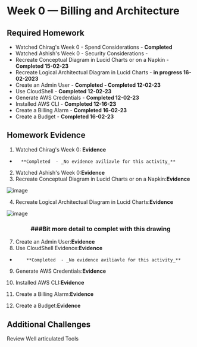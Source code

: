 # Week 0 — Billing and Architecture


## Required Homework 

- Watched Chirag's Week 0 - Spend Considerations - **Completed**  
- Watched Ashish's Week 0 - Security Considerations - 
- Recreate Conceptual Diagram in Lucid Charts or on a Napkin - **Completed 15-02-23**
- Recreate Logical Architectual Diagram in Lucid Charts - **in progress 16-02-2023**
- Create an Admin User - **Completed - Completed 12-02-23**
- Use CloudShell - **Completed 12-02-23**
- Generate AWS Credentials - **Completed 12-02-23**
- Installed AWS CLI - **Completed 12-16-23** 
- Create a Billing Alarm - **Completed 16-02-23**
- Create a Budget - **Completed 16-02-23**


## Homework Evidence

1. Watched Chirag's Week 0: **Evidence**
  -       **Completed  - _No evidence aviliavle for this activity_** 

2.  Watched Ashish's Week 0:**Evidence**
3.  Recreate Conceptual Diagram in Lucid Charts or on a Napkin:**Evidence**

![image](https://user-images.githubusercontent.com/124871057/219428483-7309e0b6-13b7-4378-ac7c-4b2df3661822.png)



4.  Recreate Logical Architectual Diagram in Lucid Charts:**Evidence**

![image](https://user-images.githubusercontent.com/124871057/219427336-1a3c02f7-3b9d-4a48-bf23-7065e82de21a.png)

<h3 align="center"> ###Bit more detail to complet with this drawing</h3> 


7.  Create an Admin User:**Evidence**
8.  Use CloudShell Evidence:**Evidence**
-         **Completed  - _No evidence aviliavle for this activity_** 


9. Generate AWS Credentials:**Evidence**
11. Installed AWS CLI:**Evidence**



9.  Create a Billing Alarm:**Evidence**
10. Create a Budget:**Evidence**



## Additional Challenges  

 Review Well articulated Tools

